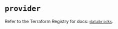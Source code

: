 # `provider`

Refer to the Terraform Registry for docs: [`databricks`](https://registry.terraform.io/providers/databricks/databricks/1.54.0/docs).
